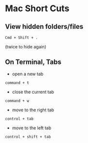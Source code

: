 # Mac Short Cuts

## View hidden folders/files
```
Cmd + Shift + .
```
(twice to hide again)

## On Terminal, Tabs

- open a new tab
```
command + t
```

- close the current tab
```
command + w
```

- move to the right tab
```
control + tab
```

- move to the left tab
```
control + shift + tab
```

